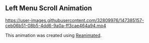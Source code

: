 ## Left Menu Scroll Animation

https://user-images.githubusercontent.com/32809976/147385157-ceb06b51-08b5-4dd6-9a0a-ff3cae464a94.mp4

This animation was created using [Reanimated](https://docs.swmansion.com/react-native-reanimated/docs).
